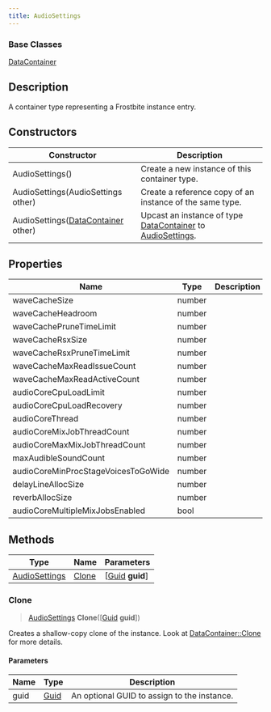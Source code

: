 ```yaml
---
title: AudioSettings
---
```

### Base Classes

[DataContainer](/vext/ref/shared/class/datacontainer)

## Description

A container type representing a Frostbite instance entry.

## Constructors

| Constructor                                                              | Description                                                                                                       |
| ------------------------------------------------------------------------ | ----------------------------------------------------------------------------------------------------------------- |
| AudioSettings()                                                          | Create a new instance of this container type.                                                                     |
| AudioSettings(AudioSettings other)                                       | Create a reference copy of an instance of the same type.                                                          |
| AudioSettings([DataContainer](/vext/ref/shared/class/datacontainer) other) | Upcast an instance of type [DataContainer](/vext/ref/shared/class/datacontainer) to [AudioSettings](/vext/ref/fb/audiosettings/). |

## Properties

| Name                                | Type   | Description |
| ----------------------------------- | ------ | ----------- |
| waveCacheSize                       | number |             |
| waveCacheHeadroom                   | number |             |
| waveCachePruneTimeLimit             | number |             |
| waveCacheRsxSize                    | number |             |
| waveCacheRsxPruneTimeLimit          | number |             |
| waveCacheMaxReadIssueCount          | number |             |
| waveCacheMaxReadActiveCount         | number |             |
| audioCoreCpuLoadLimit               | number |             |
| audioCoreCpuLoadRecovery            | number |             |
| audioCoreThread                     | number |             |
| audioCoreMixJobThreadCount          | number |             |
| audioCoreMaxMixJobThreadCount       | number |             |
| maxAudibleSoundCount                | number |             |
| audioCoreMinProcStageVoicesToGoWide | number |             |
| delayLineAllocSize                  | number |             |
| reverbAllocSize                     | number |             |
| audioCoreMultipleMixJobsEnabled     | bool   |             |

## Methods

| Type                           | Name            | Parameters                                     |
| ------------------------------ | --------------- | ---------------------------------------------- |
| [AudioSettings](/vext/ref/fb/audiosettings/) | [Clone](#clone) | \[[Guid](/vext/ref/shared/class/guid) **guid**\] |

### Clone

> [AudioSettings](/vext/ref/fb/audiosettings/) **Clone**(\[[Guid](/vext/ref/shared/class/guid) **guid**\])

Creates a shallow-copy clone of the instance. Look at [DataContainer::Clone](/vext/ref/shared/class/datacontainer#clone) for more details.

#### Parameters

| Name | Type         | Description                                 |
| ---- | ------------ | ------------------------------------------- |
| guid | [Guid](/vext/ref/shared/class/guid/) | An optional GUID to assign to the instance. |
